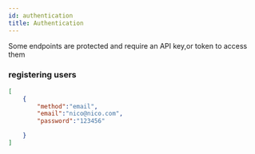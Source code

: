 ```yaml
---
id: authentication
title: Authentication
---
```

Some endpoints are protected and require an API key,or token to access them

### registering users

```json title="POST /auth/register"
[
    {
        "method":"email",
        "email":"nico@nico.com",
        "password":"123456"

    }
]
```